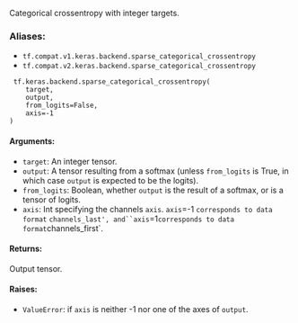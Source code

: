 
Categorical crossentropy with integer targets.
### Aliases:
- `tf.compat.v1.keras.backend.sparse_categorical_crossentropy`
- `tf.compat.v2.keras.backend.sparse_categorical_crossentropy`

```
 tf.keras.backend.sparse_categorical_crossentropy(
    target,
    output,
    from_logits=False,
    axis=-1
)
```
#### Arguments:
- `target`: An integer tensor.
- `output`: A tensor resulting from a softmax (unless `from_logits` is True, in which case `output` is expected to be the logits).
- `from_logits`: Boolean, whether `output` is the result of a softmax, or is a tensor of logits.
- `axis`: Int specifying the channels `axis`. `axis`=-1 `corresponds to data format` `channels_last', and``axis`=1`corresponds to data format`channels_first`.
#### Returns:

Output tensor.
#### Raises:
- `ValueError`: if `axis` is neither -1 nor one of the axes of `output`.
